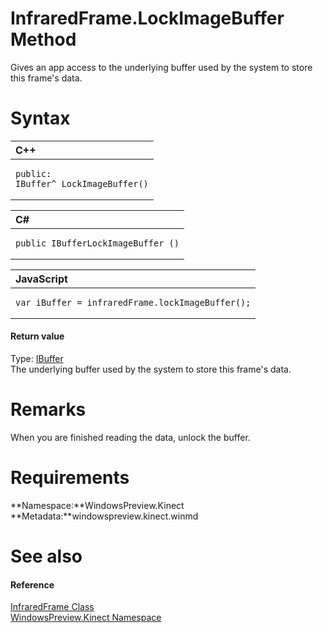 InfraredFrame.LockImageBuffer Method  
====================================  

Gives an app access to the underlying buffer used by the system to store this frame's data. <span id="syntaxSection"></span>

Syntax  
======  

<table>
<colgroup>
<col width="100%" />
</colgroup>
<thead>
<tr class="header">
<th align="left">C++</th>
</tr>
</thead>
<tbody>
<tr class="odd">
<td align="left"><pre><code>public:  
IBuffer^ LockImageBuffer()</code></pre></td>
</tr>
</tbody>
</table>

<table>
<colgroup>
<col width="100%" />
</colgroup>
<thead>
<tr class="header">
<th align="left">C#</th>
</tr>
</thead>
<tbody>
<tr class="odd">
<td align="left"><pre><code>public IBufferLockImageBuffer ()</code></pre></td>
</tr>
</tbody>
</table>

<table>
<colgroup>
<col width="100%" />
</colgroup>
<thead>
<tr class="header">
<th align="left">JavaScript</th>
</tr>
</thead>
<tbody>
<tr class="odd">
<td align="left"><pre><code>var iBuffer = infraredFrame.lockImageBuffer();</code></pre></td>
</tr>
</tbody>
</table>

<span id="ID4EP"></span>
#### Return value  

Type: [IBuffer](http://msdn.microsoft.com/en-us/library/windows.storage.streams.ibuffer.aspx)  
The underlying buffer used by the system to store this frame's data.  

<span id="remarks"></span>

Remarks  
=======  

When you are finished reading the data, unlock the buffer.  

<span id="requirements"></span>

Requirements  
============  

**Namespace:**WindowsPreview.Kinect  
**Metadata:**windowspreview.kinect.winmd  

<span id="ID4E6"></span>

See also  
========  

<span id="ID4EBB"></span>
#### Reference  

[InfraredFrame Class](../../InfraredFrame_Class.md)  
 [WindowsPreview.Kinect Namespace](../../../Kinect.md)  



<!--Please do not edit the data in the comment block below.-->
<!--
TOCTitle : LockImageBuffer Method
RLTitle : InfraredFrame.LockImageBuffer Method
KeywordK : LockImageBuffer method
KeywordK : InfraredFrame.LockImageBuffer method
KeywordF : WindowsPreview.Kinect.InfraredFrame.LockImageBuffer
KeywordF : InfraredFrame.LockImageBuffer
KeywordF : LockImageBuffer
KeywordF : WindowsPreview.Kinect.InfraredFrame.LockImageBuffer
KeywordA : M:WindowsPreview.Kinect.InfraredFrame.LockImageBuffer
AssetID : M:WindowsPreview.Kinect.InfraredFrame.LockImageBuffer
Locale : en-us
CommunityContent : 1
APIType : Managed
APILocation : windowspreview.kinect.winmd
APIName : WindowsPreview.Kinect.InfraredFrame.LockImageBuffer
TargetOS : Windows
TopicType : kbSyntax
DevLang : VB
DevLang : CSharp
DevLang : JavaScript
DevLang : C++
DocSet : K4Wv2
ProjType : K4Wv2Proj
Technology : Kinect for Windows
Product : Kinect for Windows SDK v2
productversion : 20
-->
